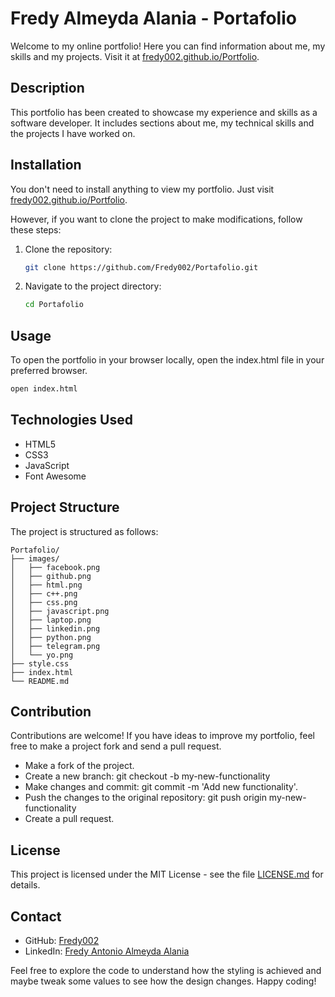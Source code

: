 # Fredy Almeyda Alania - Portafolio

Welcome to my online portfolio! Here you can find information about me, my skills and my projects. Visit it at [fredy002.github.io/Portfolio](https://fredy002.github.io/Portafolio/).

## Description

This portfolio has been created to showcase my experience and skills as a software developer. It includes sections about me, my technical skills and the projects I have worked on.


## Installation

You don't need to install anything to view my portfolio. Just visit [fredy002.github.io/Portfolio](https://fredy002.github.io/Portafolio/).

However, if you want to clone the project to make modifications, follow these steps:

1. Clone the repository:

   ```bash
   git clone https://github.com/Fredy002/Portafolio.git
   ```

2. Navigate to the project directory:

   ```bash
   cd Portafolio
   ```

## Usage

To open the portfolio in your browser locally, open the index.html file in your preferred browser.

   ```bash
   open index.html
   ```

## Technologies Used

- HTML5
- CSS3
- JavaScript
- Font Awesome

## Project Structure

The project is structured as follows:

```
Portafolio/
├── images/
│   ├── facebook.png
│   ├── github.png
│   ├── html.png
│   ├── c++.png
│   ├── css.png
│   ├── javascript.png
│   ├── laptop.png
│   ├── linkedin.png
│   ├── python.png
│   ├── telegram.png
│   └── yo.png
├── style.css
├── index.html
└── README.md
```

## Contribution

Contributions are welcome! If you have ideas to improve my portfolio, feel free to make a project fork and send a pull request.

- Make a fork of the project.
- Create a new branch: git checkout -b my-new-functionality
- Make changes and commit: git commit -m 'Add new functionality'.
- Push the changes to the original repository: git push origin my-new-functionality
- Create a pull request.

## License

This project is licensed under the MIT License - see the file [LICENSE.md](LICENSE.md) for details.

## Contact

- GitHub: [Fredy002](https://github.com/Fredy002)
- LinkedIn: [Fredy Antonio Almeyda Alania](https://www.linkedin.com/in/fredy-antonio-almeyda-alania/)

Feel free to explore the code to understand how the styling is achieved and maybe tweak some values to see how the design changes. Happy coding!

